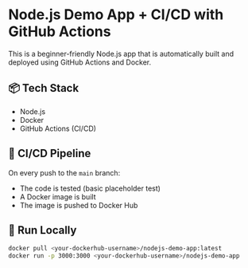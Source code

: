 # Node.js Demo App + CI/CD with GitHub Actions

This is a beginner-friendly Node.js app that is automatically built and deployed using GitHub Actions and Docker.

## 📦 Tech Stack

- Node.js
- Docker
- GitHub Actions (CI/CD)

## 🚀 CI/CD Pipeline

On every push to the `main` branch:
- The code is tested (basic placeholder test)
- A Docker image is built
- The image is pushed to Docker Hub

## 🧪 Run Locally

```bash
docker pull <your-dockerhub-username>/nodejs-demo-app:latest
docker run -p 3000:3000 <your-dockerhub-username>/nodejs-demo-app
